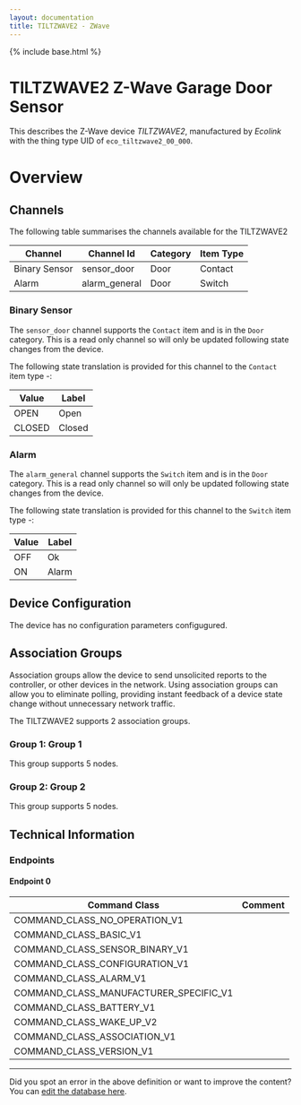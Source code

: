 ```yaml
---
layout: documentation
title: TILTZWAVE2 - ZWave
---
```


{% include base.html %}

# TILTZWAVE2 Z-Wave Garage Door Sensor
This describes the Z-Wave device *TILTZWAVE2*, manufactured by *Ecolink* with the thing type UID of ```eco_tiltzwave2_00_000```.

# Overview


## Channels

The following table summarises the channels available for the TILTZWAVE2

| Channel | Channel Id | Category | Item Type |
|---------|------------|----------|-----------|
| Binary Sensor | sensor_door | Door | Contact | 
| Alarm | alarm_general | Door | Switch | 

### Binary Sensor

The ```sensor_door``` channel supports the ```Contact``` item and is in the ```Door``` category. This is a read only channel so will only be updated following state changes from the device.

The following state translation is provided for this channel to the ```Contact``` item type -:

| Value | Label     |
|-------|-----------|
| OPEN | Open |
| CLOSED | Closed |

### Alarm

The ```alarm_general``` channel supports the ```Switch``` item and is in the ```Door``` category. This is a read only channel so will only be updated following state changes from the device.

The following state translation is provided for this channel to the ```Switch``` item type -:

| Value | Label     |
|-------|-----------|
| OFF | Ok |
| ON | Alarm |



## Device Configuration

The device has no configuration parameters configugured.

## Association Groups

Association groups allow the device to send unsolicited reports to the controller, or other devices in the network. Using association groups can allow you to eliminate polling, providing instant feedback of a device state change without unnecessary network traffic.

The TILTZWAVE2 supports 2 association groups.

### Group 1: Group 1


This group supports 5 nodes.

### Group 2: Group 2


This group supports 5 nodes.

## Technical Information

### Endpoints

#### Endpoint 0

| Command Class | Comment |
|---------------|---------|
| COMMAND_CLASS_NO_OPERATION_V1| |
| COMMAND_CLASS_BASIC_V1| |
| COMMAND_CLASS_SENSOR_BINARY_V1| |
| COMMAND_CLASS_CONFIGURATION_V1| |
| COMMAND_CLASS_ALARM_V1| |
| COMMAND_CLASS_MANUFACTURER_SPECIFIC_V1| |
| COMMAND_CLASS_BATTERY_V1| |
| COMMAND_CLASS_WAKE_UP_V2| |
| COMMAND_CLASS_ASSOCIATION_V1| |
| COMMAND_CLASS_VERSION_V1| |

---

Did you spot an error in the above definition or want to improve the content?
You can [edit the database here](http://www.cd-jackson.com/index.php/zwave/zwave-device-database/zwave-device-list/devicesummary/139).
